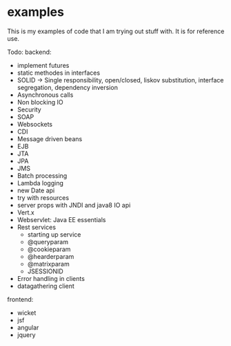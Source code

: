 # examples
This is my examples of code that I am trying out stuff with. It is for reference use.

Todo:
backend:
- implement futures
- static methodes in interfaces
- SOLID -> Single responsibility, open/closed, liskov substitution, interface segregation, dependency inversion
- Asynchronous calls 
- Non blocking IO
- Security
- SOAP
- Websockets
- CDI
- Message driven beans
- EJB
- JTA
- JPA
- JMS
- Batch processing
- Lambda logging
- new Date api 
- try with resources
- server props with JNDI and java8 IO api
- Vert.x
- Webservlet: Java EE essentials
- Rest services
	- starting up service
	- @queryparam
	- @cookieparam
	- @hearderparam
	- @matrixparam
	- JSESSIONID
- Error handling in clients
- datagathering client

frontend:
- wicket
- jsf
- angular
- jquery
